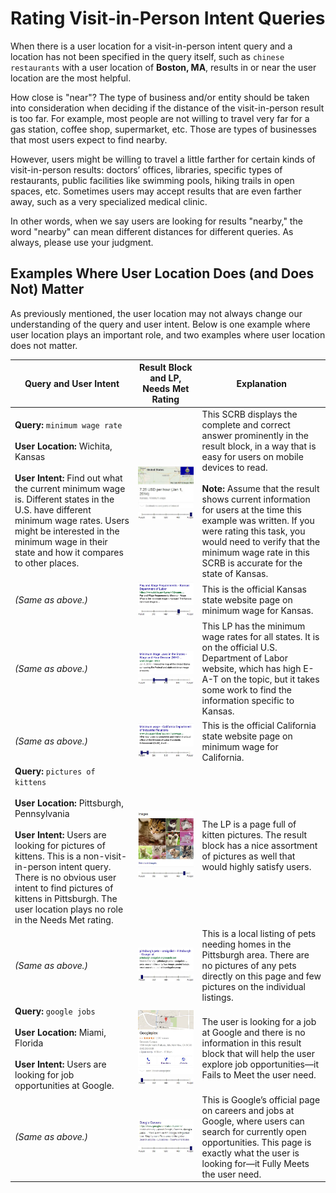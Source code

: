 # Rating Visit-in-Person Intent Queries

When there is a user location for a visit-in-person intent query and a location has not been specified in the query itself, such as `chinese restaurants` with a user location of **Boston, MA**, results in or near the user location are the most helpful.

How close is "near"? The type of business and/or entity should be taken into consideration when deciding if the distance of the visit-in-person result is too far. For example, most people are not willing to travel very far for a gas station, coffee shop, supermarket, etc. Those are types of businesses that most users expect to find nearby.

However, users might be willing to travel a little farther for certain kinds of visit-in-person results: doctors’ offices, libraries, specific types of restaurants, public facilities like swimming pools, hiking trails in open spaces, etc. Sometimes users may accept results that are even farther away, such as a very specialized medical clinic.

In other words, when we say users are looking for results "nearby," the word "nearby" can mean different distances for different queries. As always, please use your judgment.

## Examples Where User Location Does (and Does Not) Matter

As previously mentioned, the user location may not always change our understanding of the query and user intent. Below is one example where user location plays an important role, and two examples where user location does not matter.

Query and User Intent|Result Block and LP, Needs Met Rating|Explanation
---|---|---
**Query:** `minimum wage rate`<br/><br/>**User Location:** Wichita, Kansas<br/><br/>**User Intent:** Find out what the current minimum wage is. Different states in the U.S. have different minimum wage rates. Users might be interested in the minimum wage in their state and how it compares to other places.|![](../images/img792.jpg)<br/>![](../images/fullym.jpg)|This SCRB displays the complete and correct answer prominently in the result block, in a way that is easy for users on mobile devices to read.<br/><br/>**Note:** Assume that the result shows current information for users at the time this example was written. If you were rating this task, you would need to verify that the minimum wage rate in this SCRB is accurate for the state of Kansas.
*(Same as above.)*|![](../images/img794.jpg)<br/>![](../images/hm.jpg)|This is the official Kansas state website page on minimum wage for Kansas.
*(Same as above.)*|![](../images/img796.jpg)<br/>![](../images/sm-wide.jpg)|This LP has the minimum wage rates for all states. It is on the official U.S. Department of Labor website, which has high E-A-T on the topic, but it takes some work to find the information specific to Kansas.
*(Same as above.)*|![](../images/img798.jpg)<br/>![](../images/failsm-narrow.jpg)|This is the official California state website page on minimum wage for California.
**Query:** `pictures of kittens`<br/><br/>**User Location:** Pittsburgh, Pennsylvania<br/><br/>**User Intent:** Users are looking for pictures of kittens. This is a non-visit-in-person intent query. There is no obvious user intent to find pictures of kittens in Pittsburgh. The user location plays no role in the Needs Met rating.|![](../images/img801.jpg)<br/>![](../images/hm+.jpg)|The LP is a page full of kitten pictures. The result block has a nice assortment of pictures as well that would highly satisfy users.
*(Same as above.)*|![](../images/img803.jpg)<br/>![](../images/failsm.jpg)|This is a local listing of pets needing homes in the Pittsburgh area. There are no pictures of any pets directly on this page and few pictures on the individual listings.
**Query:** `google jobs`<br/><br/>**User Location:** Miami, Florida<br/><br/>**User Intent:** Users are looking for job opportunities at Google.|![](../images/img805.jpg)<br/>![](../images/failsm.jpg)|The user is looking for a job at Google and there is no information in this result block that will help the user explore job opportunities—it Fails to Meet the user need.
*(Same as above.)*|![](../images/img807.jpg)<br/>![](../images/fullym.jpg)|This is Google’s official page on careers and jobs at Google, where users can search for currently open opportunities. This page is exactly what the user is looking for—it Fully Meets the user need.
